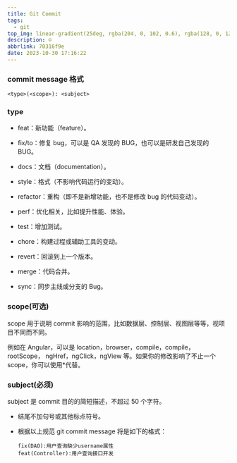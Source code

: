 ```yaml
---
title: Git Commit
tags:
  - git
top_img: linear-gradient(25deg, rgba(204, 0, 102, 0.6), rgba(128, 0, 128, 0.6),rgba(190, 60, 160, 0.6), rgba(100, 40, 100, 0.6), rgba(0, 0, 255, 0.3))
description: ☺️
abbrlink: 70316f9e
date: 2023-10-30 17:16:22
---
```


### **commit message 格式**

`<type>(<scope>): <subject>`

### **type**

- feat：新功能（feature）。

- fix/to：修复 bug，可以是 QA 发现的 BUG，也可以是研发自己发现的 BUG。
- docs：文档（documentation）。
- style：格式（不影响代码运行的变动）。
- refactor：重构（即不是新增功能，也不是修改 bug 的代码变动）。
- perf：优化相关，比如提升性能、体验。
- test：增加测试。
- chore：构建过程或辅助工具的变动。
- revert：回滚到上一个版本。
- merge：代码合并。
- sync：同步主线或分支的 Bug。

### **scope(可选)**

scope 用于说明 commit 影响的范围，比如数据层、控制层、视图层等等，视项目不同而不同。

例如在 Angular，可以是 location，browser，compile，compile，rootScope， ngHref，ngClick，ngView 等。如果你的修改影响了不止一个 scope，你可以使用\*代替。

### **subject(必须)**

subject 是 commit 目的的简短描述，不超过 50 个字符。

- 结尾不加句号或其他标点符号。

- 根据以上规范 git commit message 将是如下的格式：

  ``` 2commit
  fix(DAO):用户查询缺少username属性
  feat(Controller):用户查询接口开发
  ```

